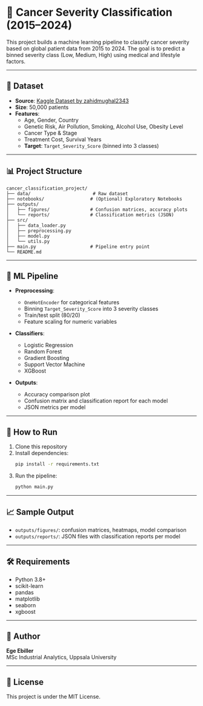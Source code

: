 # 🧬 Cancer Severity Classification (2015–2024)

This project builds a machine learning pipeline to classify cancer severity based on global patient data from 2015 to 2024. The goal is to predict a binned severity class (Low, Medium, High) using medical and lifestyle factors.

---

## 📁 Dataset

- **Source**: [Kaggle Dataset by zahidmughal2343](https://www.kaggle.com/datasets/zahidmughal2343/global-cancer-patients-2015-2024)
- **Size**: 50,000 patients
- **Features**:
  - Age, Gender, Country
  - Genetic Risk, Air Pollution, Smoking, Alcohol Use, Obesity Level
  - Cancer Type & Stage
  - Treatment Cost, Survival Years
  - **Target**: `Target_Severity_Score` (binned into 3 classes)

---

## 📊 Project Structure

```
cancer_classification_project/
├── data/                       # Raw dataset
├── notebooks/                 # (Optional) Exploratory Notebooks
├── outputs/
│   ├── figures/               # Confusion matrices, accuracy plots
│   └── reports/               # Classification metrics (JSON)
├── src/
│   ├── data_loader.py
│   ├── preprocessing.py
│   ├── model.py
│   └── utils.py
├── main.py                    # Pipeline entry point
└── README.md
```

---

## 🧪 ML Pipeline

- **Preprocessing**:
  - `OneHotEncoder` for categorical features
  - Binning `Target_Severity_Score` into 3 severity classes
  - Train/test split (80/20)
  - Feature scaling for numeric variables

- **Classifiers**:
  - Logistic Regression
  - Random Forest
  - Gradient Boosting
  - Support Vector Machine
  - XGBoost

- **Outputs**:
  - Accuracy comparison plot
  - Confusion matrix and classification report for each model
  - JSON metrics per model

---

## 🚀 How to Run

1. Clone this repository
2. Install dependencies:
   ```bash
   pip install -r requirements.txt
   ```
3. Run the pipeline:
   ```bash
   python main.py
   ```

---

## 📈 Sample Output

- `outputs/figures/`: confusion matrices, heatmaps, model comparison
- `outputs/reports/`: JSON files with classification reports per model

---

## 🛠 Requirements

- Python 3.8+
- scikit-learn
- pandas
- matplotlib
- seaborn
- xgboost

---

## 👤 Author

**Ege Ebiller**  
MSc Industrial Analytics, Uppsala University

---

## 📄 License

This project is under the MIT License.
